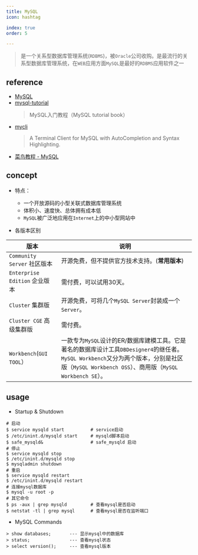 ```yaml
---
title: MySQL
icon: hashtag

index: true
order: 5

---
```


>  是一个关系型数据库管理系统(`RDBMS`)，被`Oracle`公司收购。是最流行的关系型数据库管理系统，在`WEB`应用方面`MySQL`是最好的`RDBMS`应用软件之一

<!-- more -->

## reference

- [MySQL](http://www.mysql.com/)
- [mysql-tutorial](https://github.com/jaywcjlove/mysql-tutorial)
    > MySQL入门教程（MySQL tutorial book）
- [mycli](https://github.com/dbcli/mycli)
    > A Terminal Client for MySQL with AutoCompletion and Syntax Highlighting.
- [菜鸟教程 - MySQL](http://www.runoob.com/mysql/mysql-tutorial.html)

## concept

- 特点：
    * 一个开放源码的小型关联式数据库管理系统
    * 体积小、速度快、总体拥有成本低
    * `MySQL`被广泛地应用在`Internet`上的中小型网站中

- 各版本区别

| 版本 | 说明 
| --- | --- 
| `Community Server` 社区版本   | 开源免费，但不提供官方技术支持。(**常用版本**) 
| `Enterprise Edition` 企业版本 | 需付费，可以试用30天。 
| `Cluster` 集群版              | 开源免费，可将几个`MySQL Server`封装成一个`Server`。 
| `Cluster CGE` 高级集群版       | 需付费。
| `Workbench`(`GUI TOOL`）      | 一款专为`MySQL`设计的ER/数据库建模工具。它是著名的数据库设计工具`DBDesigner4`的继任者。`MySQL Workbench`又分为两个版本，分别是社区版（`MySQL Workbench OSS`）、商用版（`MySQL Workbench SE`）。 

## usage

- Startup & Shutdown

``` shell
# 启动
$ service mysqld start          # service启动
$ /etc/inint.d/mysqld start     # mysqld脚本启动
$ safe_mysqld&                  # safe_mysqld 启动
# 停止
$ service mysqld stop
$ /etc/inint.d/mysqld stop
$ mysqladmin shutdown
# 重启
$ service mysqld restart
$ /etc/inint.d/mysqld restart
# 连接mysql数据库
$ mysql -u root -p  
# 其它命令
$ ps -aux | grep mysqld         # 查看mysql是否启动
$ netstat -tl | grep mysql      # 查看mysql是否在监听端口
```

- MySQL Commands

``` mysql
> show databases;       --- 显示mysql中的数据库
> status;               --- 查看mysql状态
> select version();     --- 查看mysql版本
```



